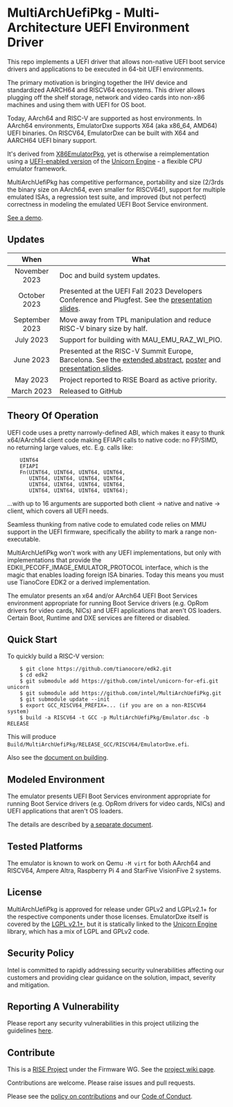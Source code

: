 # MultiArchUefiPkg - Multi-Architecture UEFI Environment Driver

This repo implements a UEFI driver that allows non-native UEFI boot
service drivers and applications to be executed in 64-bit UEFI environments.

The primary motivation is bringing together the IHV device and
standardized AARCH64 and RISCV64 ecosystems. This driver allows plugging
off the shelf storage, network and video cards into non-x86 machines
and using them with UEFI for OS boot.

Today, AArch64 and RISC-V are supported as host environments.
In AArch64 environments, EmulatorDxe supports X64 (aka x86_64, AMD64)
UEFI binaries. On RISCV64, EmulatorDxe can be built with X64 and AARCH64
UEFI binary support.

It's derived from [X86EmulatorPkg](https://github.com/ardbiesheuvel/X86EmulatorPkg),
yet is otherwise a reimplementation using a [UEFI-enabled version](https://github.com/intel/unicorn-for-efi)
of the [Unicorn Engine](https://www.unicorn-engine.org/) - a flexible
CPU emulator framework.

MultiArchUefiPkg has competitive performance, portability and size
(2/3rds the binary size on AArch64, even smaller for RISCV64!),
support for multiple emulated ISAs, a regression test suite, and
improved (but not perfect) correctness in modeling the emulated
UEFI Boot Service environment.

[See a demo](https://youtu.be/ntZ177E3lRY).

## Updates

| When | What |
| :-: | ------------ |
| November 2023 | Doc and build system updates. |
| October 2023 | Presented at the UEFI Fall 2023 Developers Conference and Plugfest. See the [presentation slides](Docs/Uefi2023/multi_isa_fw_compat.pdf). |
| September 2023 | Move away from TPL manipulation and reduce RISC-V binary size by half. |
| July 2023 | Support for building with MAU_EMU_RAZ_WI_PIO. |
| June 2023 | Presented at the RISC-V Summit Europe, Barcelona. See the [extended abstract](Docs/RviSummitMarch2023/2023-06-08-Andrei-WARKENTIN-abstract.pdf), [poster](Docs/RviSummitMarch2023/multi_isa_uefi_compat_poster.pdf) and [presentation slides](Docs/RviSummitMarch2023/multi_isa_uefi_compat.pdf). |
| May 2023 | Project reported to RISE Board as active priority. |
| March 2023 | Released to GitHub |

## Theory Of Operation

UEFI code uses a pretty narrowly-defined ABI, which makes it
easy to thunk x64/AArch64 client code making EFIAPI calls to
native code: no FP/SIMD, no returning large values, etc. E.g. calls like:

        UINT64
        EFIAPI
        Fn(UINT64, UINT64, UINT64, UINT64,
           UINT64, UINT64, UINT64, UINT64,
           UINT64, UINT64, UINT64, UINT64,
           UINT64, UINT64, UINT64, UINT64);

...with up to 16 arguments are supported both client -> native
and native -> client, which covers all UEFI needs.

Seamless thunking from native code to emulated code relies on MMU
support in the UEFI firmware, specifically the ability to mark a
range non-executable.

MultiArchUefiPkg won't work with any UEFI implementations, but only
with implementations that provide the EDKII_PECOFF_IMAGE_EMULATOR_PROTOCOL
interface, which is the magic that enables loading foreign ISA binaries.
Today this means you must use TianoCore EDK2 or a derived implementation.

The emulator presents an x64 and/or AArch64 UEFI Boot Services
environment appropriate for running Boot Service drivers (e.g. OpRom
drivers for video cards, NICs) and UEFI applications that aren't OS
loaders. Certain Boot, Runtime and DXE services are filtered or disabled.

## Quick Start

To quickly build a RISC-V version:

        $ git clone https://github.com/tianocore/edk2.git
        $ cd edk2
        $ git submodule add https://github.com/intel/unicorn-for-efi.git unicorn
        $ git submodule add https://github.com/intel/MultiArchUefiPkg.git
        $ git submodule update --init
        $ export GCC_RISCV64_PREFIX=... (if you are on a non-RISCV64 system)
        $ build -a RISCV64 -t GCC -p MultiArchUefiPkg/Emulator.dsc -b RELEASE

This will produce `Build/MultiArchUefiPkg/RELEASE_GCC/RISCV64/EmulatorDxe.efi`.

Also see the [document on building](Docs/Building.md).

## Modeled Environment

The emulator presents UEFI Boot Services environment appropriate
for running Boot Service drivers (e.g. OpRom drivers for video cards, NICs)
and UEFI applications that aren't OS loaders.

The details are described by [a separate document](Docs/EmulatedEnvironment.md).

## Tested Platforms

The emulator is known to work on Qemu `-M virt` for both AArch64 and RISCV64, Ampere Altra, Raspberry Pi 4 and StarFive VisionFive 2 systems.

## License

MultiArchUefiPkg is approved for release under GPLv2 and LGPLv2.1+ for the respective components under those licenses. EmulatorDxe itself is covered by the [LGPL v2.1+](LICENSE), but it is statically linked to the [Unicorn Engine](https://www.unicorn-engine.org/) library, which has a mix of LGPL and GPLv2 code.

## Security Policy

Intel is committed to rapidly addressing security vulnerabilities affecting our customers and providing clear guidance on the solution, impact, severity and mitigation.

## Reporting A Vulnerability
Please report any security vulnerabilities in this project utilizing the guidelines [here](https://www.intel.com/content/www/us/en/security-center/vulnerability-handling-guidelines.html).

## Contribute

This is a [RISE Project](https://riseproject.dev) under the Firmware WG. See the [project wiki page](https://wiki.riseproject.dev/display/HOME/EDK2_00_01+-+MultiArchUefiPkg).

Contributions are welcome. Please raise issues and pull requests.

Please see the [policy on contributions](CONTRIBUTING.md) and our [Code of Conduct](CODE_OF_CONDUCT.md).
